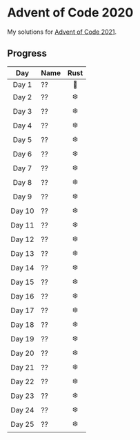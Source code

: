 # Advent of Code 2020
My solutions for [Advent of Code 2021](https://adventofcode.com/2021/).

## Progress
| Day    | Name                        | Rust |
|:------:|:----------------------------|:----:|
| Day 1  | ??                          | 🎄   |
| Day 2  | ??                          | ❄️   |
| Day 3  | ??                          | ❄️   |
| Day 4  | ??                          | ❄️   |
| Day 5  | ??                          | ❄️   |
| Day 6  | ??                          | ❄️   |
| Day 7  | ??                          | ❄️   |
| Day 8  | ??                          | ❄️   |
| Day 9  | ??                          | ❄️   |
| Day 10 | ??                          | ❄️   |
| Day 11 | ??                          | ❄️   |
| Day 12 | ??                          | ❄️   |
| Day 13 | ??                          | ❄️   |
| Day 14 | ??                          | ❄️   |
| Day 15 | ??                          | ❄️   |
| Day 16 | ??                          | ❄️   |
| Day 17 | ??                          | ❄️   |
| Day 18 | ??                          | ❄️   |
| Day 19 | ??                          | ❄️   |
| Day 20 | ??                          | ❄️   |
| Day 21 | ??                          | ❄️   |
| Day 22 | ??                          | ❄️   |
| Day 23 | ??                          | ❄️   |
| Day 24 | ??                          | ❄️   |
| Day 25 | ??                          | ❄️   |
